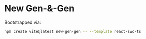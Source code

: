 # New Gen-&-Gen

Bootstrapped via:

```sh
npm create vite@latest new-gen-gen -- --template react-swc-ts
```

